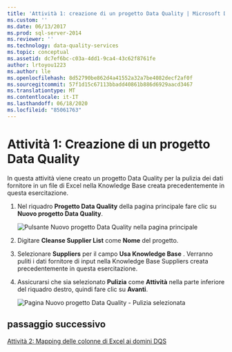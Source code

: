 ```yaml
---
title: 'Attività 1: creazione di un progetto Data Quality | Microsoft Docs'
ms.custom: ''
ms.date: 06/13/2017
ms.prod: sql-server-2014
ms.reviewer: ''
ms.technology: data-quality-services
ms.topic: conceptual
ms.assetid: dc7ef6bc-c03a-4dd1-9ca4-43c62f8761fe
author: lrtoyou1223
ms.author: lle
ms.openlocfilehash: 8d52790be862d4a41552a32a7be4082decf2af0f
ms.sourcegitcommit: 57f1d15c67113bbadd40861b886d6929aacd3467
ms.translationtype: MT
ms.contentlocale: it-IT
ms.lasthandoff: 06/18/2020
ms.locfileid: "85061763"
---
```

# <a name="task-1-creating-a-data-quality-project"></a>Attività 1: Creazione di un progetto Data Quality
  In questa attività viene creato un progetto Data Quality per la pulizia dei dati fornitore in un file di Excel nella Knowledge Base creata precedentemente in questa esercitazione.

1.  Nel riquadro **Progetto Data Quality** della pagina principale fare clic su **Nuovo progetto Data Quality**.

     ![Pulsante Nuovo progetto Data Quality nella pagina principale](../../2014/tutorials/media/et-creatingadataqualityproject-01.jpg "Pulsante Nuovo progetto Data Quality nella pagina principale")

2.  Digitare **Cleanse Supplier List** come **Nome** del progetto.

3.  Selezionare **Suppliers** per il campo **Usa Knowledge Base** . Verranno puliti i dati fornitore di input nella Knowledge Base Suppliers creata precedentemente in questa esercitazione.

4.  Assicurarsi che sia selezionato **Pulizia** come **Attività** nella parte inferiore del riquadro destro, quindi fare clic su **Avanti**.

     ![Pagina Nuovo progetto Data Quality - Pulizia selezionata](../../2014/tutorials/media/et-creatingadataqualityproject-02.jpg "Pagina Nuovo progetto Data Quality - Pulizia selezionata")

## <a name="next-step"></a>passaggio successivo
 [Attività 2: Mapping delle colonne di Excel ai domini DQS](../../2014/tutorials/task-2-mapping-excel-columns-to-dqs-domains.md)


